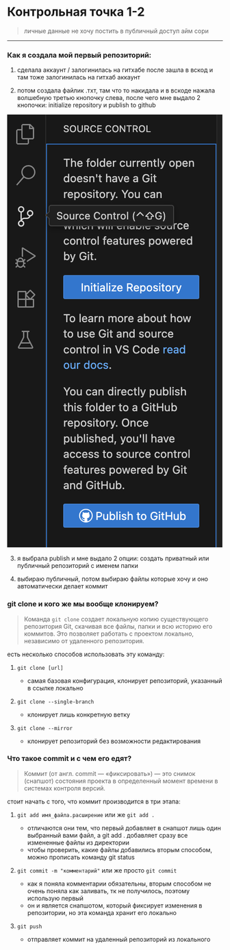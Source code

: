 # Контрольная точка 1-2

> личные данные не хочу постить в публичный доступ айм сори

---
### Как я создала мой первый репозиторий:

1. сделала аккаунт / залогинилась на гитхабе
после зашла в вскод и там тоже залогинилась на гитхаб аккаунт 

2. потом создала файлик .тхт, там что то накидала и в вскоде нажала волшебную третью кнопочку слева, 
после чего мне выдало 2 кнопочки: initialize repository и publish to github

![scrshot](./скрин.png)

3. я выбрала publish и мне выдало 2 опции: создать приватный или публичный репозиторий с 
именем папки

4. выбираю публичный, потом выбираю файлы которые хочу и оно автоматически делает коммит

### git clone и кого же мы вообще клонируем?

> Команда ```git clone``` создает локальную копию существующего репозитория Git, скачивая все файлы, папки и всю историю его коммитов. Это позволяет работать с проектом локально, независимо от удаленного репозитория.

есть несколько способов использовать эту команду:

1. ```git clone [url]```
	- самая базовая конфигурация, клонирует репозиторий, указанный в ссылке локально
	
2. ```git clone --single-branch```
	- клонирует лишь конкретную ветку

3. ```git clone --mirror```
	- клонирует репозиторий без возможности редактирования

### Что такое commit и с чем его едят?

> Коммит (от англ. commit — «фиксировать») — это снимок (снапшот) состояния проекта в определенный момент времени в системах контроля версий. 
 
стоит начать с того, что коммит производится в три этапа: 
 
1. ```git add имя_файла.расширение``` или же ```git add .```
	- отличаются они тем, что первый добавляет в снапшот лишь один выбранный вами файл, а git add . добавляет сразу все измененные файлы из директории
	- чтобы проверить, какие файлы добавились вторым способом, можно прописать команду git status
	 
2. ```git commit -m "комментарий"``` или же просто ```git commit```
	- как я поняла комментарии обязательны, вторым способом не очень поняла как заливать, тк не получилось, поэтому использую первый
	- он и является снапшотом, который фиксирует изменения в репозитории, но эта команда хранит его локально

3. ```git push```
	- отправляет коммит на удаленный репозиторий из локального